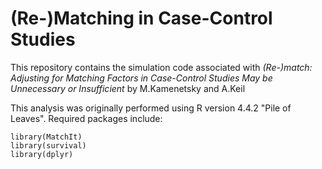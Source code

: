 # (Re-)Matching in Case-Control Studies

This repository contains the simulation code associated with *(Re-)match: Adjusting for Matching Factors in Case-Control Studies May be Unnecessary or Insufficient* by M.Kamenetsky and A.Keil


This analysis was originally performed using R version 4.4.2 "Pile of Leaves". Required packages include:

```
library(MatchIt)
library(survival)
library(dplyr)
```

